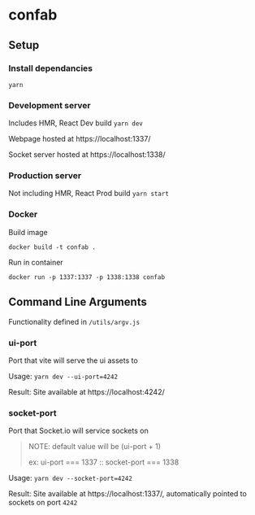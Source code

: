 # confab

## Setup
### Install dependancies
```yarn```

### Development server
Includes HMR, React Dev build
```yarn dev```

Webpage hosted at https://localhost:1337/

Socket server hosted at https://localhost:1338/

### Production server
Not including HMR, React Prod build
```yarn start```

### Docker
Build image

```docker build -t confab .```

Run in container

```docker run -p 1337:1337 -p 1338:1338 confab```

## Command Line Arguments
Functionality defined in `/utils/argv.js`
### ui-port
Port that vite will serve the ui assets to

Usage: `yarn dev --ui-port=4242`

Result: Site available at https://localhost:4242/

### socket-port
Port that Socket.io will service sockets on

> NOTE: default value will be (ui-port + 1)
>
> ex: ui-port === 1337 :: socket-port === 1338

Usage: `yarn dev --socket-port=4242`

Result: Site available at https://localhost:1337/, automatically pointed to sockets on port `4242`